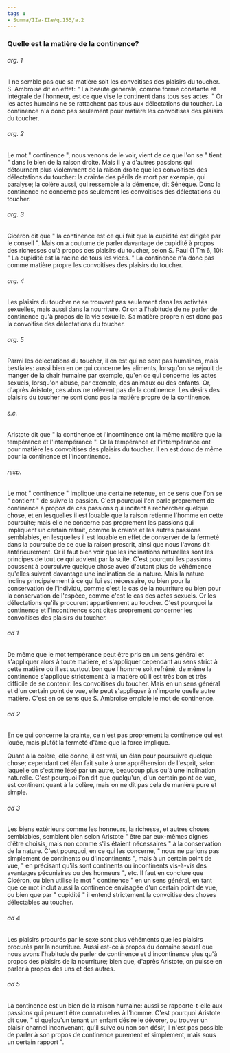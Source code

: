 ```yaml
---
tags : 
- Summa/IIa-IIæ/q.155/a.2
---
```


### Quelle est la matière de la continence?

###### arg. 1
Il ne semble pas que sa matière soit les convoitises des plaisirs du toucher. S. Ambroise dit en effet: " La beauté générale, comme forme constante et intégrale de l'honneur, est ce que vise le continent dans tous ses actes. " Or les actes humains ne se rattachent pas tous aux délectations du toucher. La continence n'a donc pas seulement pour matière les convoitises des plaisirs du toucher. 

###### arg. 2
Le mot " continence ", nous venons de le voir, vient de ce que l'on se " tient " dans le bien de la raison droite. Mais il y a d'autres passions qui détournent plus violemment de la raison droite que les convoitises des délectations du toucher: la crainte des périls de mort par exemple, qui paralyse; la colère aussi, qui ressemble à la démence, dit Sénèque. Donc la continence ne concerne pas seulement les convoitises des délectations du toucher. 

###### arg. 3
Cicéron dit que " la continence est ce qui fait que la cupidité est dirigée par le conseil ". Mais on a coutume de parler davantage de cupidité à propos des richesses qu'à propos des plaisirs du toucher, selon S. Paul (1 Tm 6, 10): " La cupidité est la racine de tous les vices. " La continence n'a donc pas comme matière propre les convoitises des plaisirs du toucher. 

###### arg. 4
Les plaisirs du toucher ne se trouvent pas seulement dans les activités sexuelles, mais aussi dans la nourriture. Or on a l'habitude de ne parler de continence qu'à propos de la vie sexuelle. Sa matière propre n'est donc pas la convoitise des délectations du toucher. 

###### arg. 5
Parmi les délectations du toucher, il en est qui ne sont pas humaines, mais bestiales: aussi bien en ce qui concerne les aliments, lorsqu'on se réjouit de manger de la chair humaine par exemple, qu'en ce qui concerne les actes sexuels, lorsqu'on abuse, par exemple, des animaux ou des enfants. Or, d'après Aristote, ces abus ne relèvent pas de la continence. Les désirs des plaisirs du toucher ne sont donc pas la matière propre de la continence. 

###### s.c.
Aristote dit que " la continence et l'incontinence ont la même matière que la tempérance et l'intempérance ". Or la tempérance et l'intempérance ont pour matière les convoitises des plaisirs du toucher. Il en est donc de même pour la continence et l'incontinence. 

###### resp.
Le mot " continence " implique une certaine retenue, en ce sens que l'on se " contient " de suivre la passion. C'est pourquoi l'on parle proprement de continence à propos de ces passions qui incitent à rechercher quelque chose, et en lesquelles il est louable que la raison retienne l'homme en cette poursuite; mais elle ne concerne pas proprement les passions qui impliquent un certain retrait, comme la crainte et les autres passions semblables, en lesquelles il est louable en effet de conserver de la fermeté dans la poursuite de ce que la raison prescrit, ainsi que nous l'avons dit antérieurement. Or il faut bien voir que les inclinations naturelles sont les principes de tout ce qui advient par la suite. C'est pourquoi les passions poussent à poursuivre quelque chose avec d'autant plus de véhémence qu'elles suivent davantage une inclination de la nature. Mais la nature incline principalement à ce qui lui est nécessaire, ou bien pour la conservation de l'individu, comme c'est le cas de la nourriture ou bien pour la conservation de l'espèce, comme c'est le cas des actes sexuels. Or les délectations qu'ils procurent appartiennent au toucher. C'est pourquoi la continence et l'incontinence sont dites proprement concerner les convoitises des plaisirs du toucher. 

###### ad 1
De même que le mot tempérance peut être pris en un sens général et s'appliquer alors à toute matière, et s'appliquer cependant au sens strict à cette matière où il est surtout bon que l'homme soit refréné, de même la continence s'applique strictement à la matière où il est très bon et très difficile de se contenir: les convoitises du toucher. Mais en un sens général et d'un certain point de vue, elle peut s'appliquer à n'importe quelle autre matière. C'est en ce sens que S. Ambroise emploie le mot de continence. 

###### ad 2
En ce qui concerne la crainte, ce n'est pas proprement la continence qui est louée, mais plutôt la fermeté d'âme que la force implique. 

Quant à la colère, elle donne, il est vrai, un élan pour poursuivre quelque chose; cependant cet élan fait suite à une appréhension de l'esprit, selon laquelle on s'estime lésé par un autre, beaucoup plus qu'à une inclination naturelle. C'est pourquoi l'on dit que quelqu'un, d'un certain point de vue, est continent quant à la colère, mais on ne dit pas cela de manière pure et simple. 

###### ad 3
Les biens extérieurs comme les honneurs, la richesse, et autres choses semblables, semblent bien selon Aristote " être par eux-mêmes dignes d'être choisis, mais non comme s'ils étaient nécessaires " à la conservation de la nature. C'est pourquoi, en ce qui les concerne, " nous ne parlons pas simplement de continents ou d'incontinents ", mais à un certain point de vue, " en précisant qu'ils sont continents ou incontinents vis-à-vis des avantages pécuniaires ou des honneurs ", etc. Il faut en conclure que Cicéron, ou bien utilise le mot " continence " en un sens général, en tant que ce mot inclut aussi la continence envisagée d'un certain point de vue, ou bien que par " cupidité " il entend strictement la convoitise des choses délectables au toucher. 

###### ad 4
Les plaisirs procurés par le sexe sont plus véhéments que les plaisirs procurés par la nourriture. Aussi est-ce à propos du domaine sexuel que nous avons l'habitude de parler de continence et d'incontinence plus qu'à propos des plaisirs de la nourriture; bien que, d'après Aristote, on puisse en parler à propos des uns et des autres. 

###### ad 5
La continence est un bien de la raison humaine: aussi se rapporte-t-elle aux passions qui peuvent être connaturelles à l'homme. C'est pourquoi Aristote dit que, " si quelqu'un tenant un enfant désire le dévorer, ou trouver un plaisir charnel inconvenant, qu'il suive ou non son désir, il n'est pas possible de parler à son propos de continence purement et simplement, mais sous un certain rapport ". 

